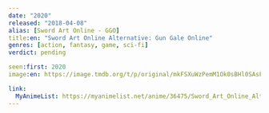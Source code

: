 ```yaml
---
date: "2020"
released: "2018-04-08"
alias: [Sword Art Online - GGO]
title:en: "Sword Art Online Alternative: Gun Gale Online"
genres: [action, fantasy, game, sci-fi]
verdict: pending

seen:first: 2020
image:en: https://image.tmdb.org/t/p/original/mkFSXuWzPemM1Ok0sBHl0SAsFbX.jpg

link:
  MyAnimeList: https://myanimelist.net/anime/36475/Sword_Art_Online_Alternative__Gun_Gale_Online
---
```

